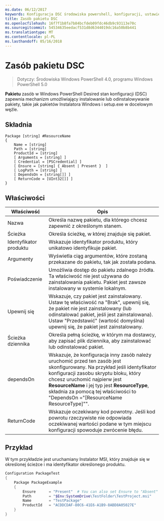 ```yaml
---
ms.date: 06/12/2017
keywords: Konfiguracja DSC środowiska powershell, konfiguracji, ustawienia
title: Zasób pakietu DSC
ms.openlocfilehash: 16f7f1b8fa7b84bcfdeb09fdc46db9c93113e70c
ms.sourcegitcommit: 54534635eedacf531d8d6344019dc16a50b8b441
ms.translationtype: MT
ms.contentlocale: pl-PL
ms.lasthandoff: 05/16/2018
---
```

# <a name="dsc-package-resource"></a>Zasób pakietu DSC

> Dotyczy: Środowiska Windows PowerShell 4.0, programu Windows PowerShell 5.0

**Pakietu** zasób w Windows PowerShell Desired stan konfiguracji (DSC) zapewnia mechanizm umożliwiający instalowanie lub odinstalowywanie pakiety, takie jak pakietów Instalatora Windows i setup.exe w docelowym węźle.

## <a name="syntax"></a>Składnia

```
Package [string] #ResourceName
{
    Name = [string]
    Path = [string]
    ProductId = [string]
    [ Arguments = [string] ]
    [ Credential = [PSCredential] ]
    [ Ensure = [string] { Absent | Present }  ]
    [ LogPath = [string] ]
    [ DependsOn = [string[]] ]
    [ ReturnCode = [UInt32[]] ]
}
```

## <a name="properties"></a>Właściwości
|  Właściwość  |  Opis   |
|---|---|
| Nazwa| Określa nazwę pakietu, dla którego chcesz zapewnić z określonym stanem.|
| Ścieżka| Określa ścieżkę, w której znajduje się pakiet.|
| Identyfikator produktu| Wskazuje identyfikator produktu, który unikatowo identyfikuje pakiet.|
| Argumenty| Wyświetla ciąg argumentów, które zostaną przekazane do pakietu, tak jak została podana.|
| Poświadczenie| Umożliwia dostęp do pakietu zdalnego źródła. Ta właściwość nie jest używana do zainstalowania pakietu. Pakiet jest zawsze instalowany w systemie lokalnym.|
| Upewnij się| Wskazuje, czy pakiet jest zainstalowany. Ustaw tę właściwość na "Brak", upewnij się, że pakiet nie jest zainstalowany (lub odinstalować pakiet, jeśli jest zainstalowana). Ustaw "Przedstawić" (wartość domyślna) upewnij się, że pakiet jest zainstalowany.|
| Ścieżka dziennika| Określa pełną ścieżkę, w którym ma dostawcy, aby zapisać plik dziennika, aby zainstalować lub odinstalować pakiet.|
| dependsOn | Wskazuje, że konfiguracja inny zasób należy uruchomić przed ten zasób jest skonfigurowany. Na przykład jeśli identyfikator konfiguracji zasobu skryptu bloku, który chcesz uruchomić najpierw jest **ResourceName** i jej typ jest **ResourceType**, składnia za pomocą tej właściwości to "DependsOn ="[ResourceName ResourceType]"".|
| ReturnCode| Wskazuje oczekiwany kod powrotny. Jeśli kod powrotu rzeczywiste nie odpowiada oczekiwanej wartości podane w tym miejscu konfiguracji spowoduje zwrócenie błędu.|

## <a name="example"></a>Przykład

W tym przykładzie jest uruchamiany Instalator MSI, który znajduje się w określonej ścieżce i ma identyfikator określonego produktu.

```powershell
Configuration PackageTest
{
    Package PackageExample
    {
        Ensure      = "Present"  # You can also set Ensure to "Absent"
        Path        = "$Env:SystemDrive\TestFolder\TestProject.msi"
        Name        = "TestPackage"
        ProductId   = "ACDDCDAF-80C6-41E6-A1B9-8ABD8A05027E"
    }
}
```
